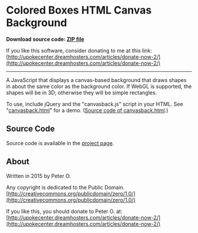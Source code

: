 Colored Boxes HTML Canvas Background
====

**Download source code: [ZIP file](https://github.com/peteroupc/canvasback/archive/master.zip)**

If you like this software, consider donating to me at this link: [http://upokecenter.dreamhosters.com/articles/donate-now-2/](http://upokecenter.dreamhosters.com/articles/donate-now-2/)

----

A JavaScript that displays a canvas-based background that draws shapes
in about the same color as the background color.   If WebGL is
supported, the shapes will be in 3D; otherwise they will
be simple rectangles.

To use, include jQuery and the "canvasback.js" script in your
HTML.  See "[canvasback.html](http://peteroupc.github.io/canvasback/canvasback.html)" for a demo.
([Source code of canvasback.html](https://raw.githubusercontent.com/peteroupc/canvasback/master/canvasback.html).)

Source Code
---------
Source code is available in the [project page](https://github.com/peteroupc/canvasback).

About
-----------

Written in 2015 by Peter O.

Any copyright is dedicated to the Public Domain.
[http://creativecommons.org/publicdomain/zero/1.0/](http://creativecommons.org/publicdomain/zero/1.0/)

If you like this, you should donate to Peter O.
at: [http://upokecenter.dreamhosters.com/articles/donate-now-2/](http://upokecenter.dreamhosters.com/articles/donate-now-2/)
